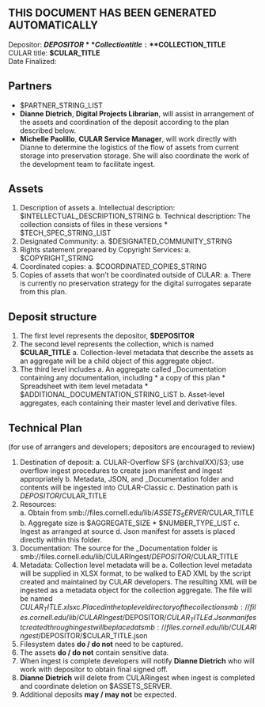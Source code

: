 THIS DOCUMENT HAS BEEN GENERATED AUTOMATICALLY
----------------------------------------------

Depositor: **$DEPOSITOR**
Collection title: **$COLLECTION_TITLE**  
CULAR title: **$CULAR_TITLE**  
Date Finalized:  


Partners
--------
* $PARTNER_STRING_LIST
* **Dianne Dietrich**, **Digital Projects Librarian**, will assist in arrangement of the assets and coordination of the deposit according to the plan described below. 
* **Michelle Paolillo**, **CULAR Service Manager**, will work directly with Dianne to determine the logistics of the flow of assets from current storage into preservation storage.  She will also coordinate the work of the development team to facilitate ingest.


Assets
------
1. Description of assets
    a. Intellectual description: $INTELLECTUAL_DESCRIPTION_STRING
    b. Technical description: The collection consists of files in these versions 
        * $TECH_SPEC_STRING_LIST
2. Designated Community:
    a. $DESIGNATED_COMMUNITY_STRING
3. Rights statement prepared by Copyright Services: 
    a. $COPYRIGHT_STRING
4. Coordinated copies: 
    a. $COORDINATED_COPIES_STRING
5. Copies of assets that won’t be coordinated outside of CULAR:
    a. There is currently no preservation strategy for the digital surrogates separate from this plan. 


Deposit structure
-----------------
1. The first level represents the depositor, **$DEPOSITOR**
2. The second level represents the collection, which is named **$CULAR_TITLE**
    a. Collection-level metadata that describe the assets as an aggregate will be a child object of this aggregate object.
4. The third level includes
    a. An aggregate called _Documentation containing any documentation, including 
        * a copy of this plan
        * Spreadsheet with item level metadata
        * $ADDITIONAL_DOCUMENTATION_STRING_LIST
    b. Asset-level aggregates, each containing their master level and derivative files.  


Technical Plan
--------------
(for use of arrangers and developers; depositors are encouraged to review)  

1. Destination of deposit: 
    a. CULAR-Overflow SFS (archivalXX)/S3; use overflow ingest procedures to create json manifest and ingest appropriately
    b. Metadata, JSON, and _Documentation folder and contents will be ingested into CULAR-Classic 
    c. Destination path is $DEPOSITOR/$CULAR_TITLE
2. Resources:  
    a. Obtain from smb://files.cornell.edu/lib/$ASSETS_SERVER/$CULAR_TITLE
    b. Aggregate size is $AGGREGATE_SIZE
        * $NUMBER_TYPE_LIST
    c. Ingest as arranged at source
    d. Json manifest for assets is placed directly within this folder.
3. Documentation: The source for the _Documentation folder is smb://files.cornell.edu/lib/CULARIngest/$DEPOSITOR/$CULAR_TITLE
4. Metadata: Collection level metadata will be 
    a. Collection level metadata will be supplied in XLSX format, to be walked to EAD XML by the script created and maintained by CULAR developers. The resulting XML will be ingested as a metadata object for the collection aggregate. The file will be named $CULAR_TITLE.xlsx
    c. Placed in the top level directory of the collection smb://files.cornell.edu/lib/CULARIngest/$DEPOSITOR/$CULAR_TITLE
    d. Json manifest created through ingest will be placed at smb://files.cornell.edu/lib/CULARIngest/$DEPOSITOR/$CULAR_TITLE.json
5. Filesystem dates **do / do not** need to be captured.
6. The assets **do / do not** contain sensitive data.
7. When ingest is complete developers will notify **Dianne Dietrich** who will work with depositor to obtain final signed off.  
8. **Dianne Dietrich** will delete from CULARingest when ingest is completed and coordinate deletion on $ASSETS_SERVER.
9. Additional deposits **may / may not** be expected.
